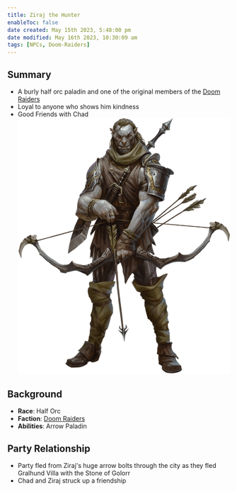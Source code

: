 ```yaml
---
title: Ziraj the Hunter
enableToc: false
date created: May 15th 2023, 5:48:00 pm
date modified: May 16th 2023, 10:30:09 am
tags: [NPCs, Doom-Raiders]
---
```

## Summary
- A burly half orc paladin and one of the original members of the [Doom Raiders](Factions/Doom%20Raiders.md)
- Loyal to anyone who shows him kindness
- Good Friends with Chad
![](attachments/Ziraj.png)

## Background
- **Race**: Half Orc
- **Faction**: [Doom Raiders](Factions/Doom%20Raiders.md)
- **Abilities**: Arrow Paladin

## Party Relationship
- Party fled from Ziraj's huge arrow bolts through the city as they fled Gralhund Villa with the Stone of Golorr
- Chad and Ziraj struck up a friendship


